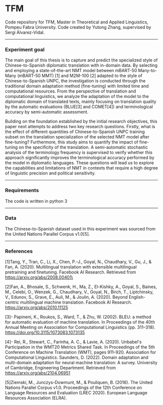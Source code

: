 # TFM
Code repository for TFM, Master in Theoretical and Applied Linguistics, Pompeu Fabra University. Code created by Yutong Zhang, supervised by Sergi Álvarez-Vidal.

*** 
### Experiment goal
The main goal of this thesis is to capture and predict the specialized style of Chinese-to-Spanish diplomatic translation with in-domain data. By selecting and employing a state-of-the-art NMT model between mBART-50 Many-to-Many (mBART-50 MMT) [1] and M2M-100 [2] adapted to the style of Chinese-to-Spanish UNPC, the investigation is conducted through the traditional domain adaptation method (fine-tuning) with limited time and computational resources. From the perspective of translation and computational linguistics, we analyze the adaptation of the model to the diplomatic domain of translated texts, mainly focusing on translation quality by the automatic evaluations (BLUE[3] and COMET[4]) and terminological accuracy by semi-automatic assessment.

Building on the foundation established by the initial research objectives, this paper next attempts to address two key research questions. Firstly, what is the effect of different quantities of Chinese-to-Spanish UNPC training subset on the translation specialization of the selected NMT model after fine-tuning? Furthermore, this study aims to quantify the impact of fine-tuning on the specificity of the translation. A semi-automatic stochastic analysis of the terminology frequency is supervised to verify whether this approach significantly improves the terminological accuracy performed by the model in diplomatic languages. These questions will lead us to explore the capabilities and limitations of NMT in contexts that require a high degree of linguistic precision and political sensitivity.

*** 
### Requirements
The code is written in python 3

*** 
### Data
The Chinese-to-Spanish dataset used in this experiment was sourced from the United Nations Parallel Corpus v1.0[5].

*** 
### References
[1]Tang, Y., Tran, C., Li, X., Chen, P.-J., Goyal, N., Chaudhary, V., Gu, J., & Fan, A. (2020). Multilingual translation with extensible multilingual pretraining and finetuning. Facebook AI Research. Retrieved from https://arxiv.org/abs/2008.00401\

[2]Fan, A., Bhosale, S., Schwenk, H., Ma, Z., El-Kishky, A., Goyal, S., Baines, M., Celebi, O., Wenzek, G., Chaudhary, V., Goyal, N., Birch, T., Liptchinsky, V., Edunov, S., Grave, E., Auli, M., & Joulin, A. (2020). Beyond English-centric multilingual machine translation. Facebook AI Research. https://arxiv.org/abs/2010.11125

[3]-	Papineni, K., Roukos, S., Ward, T., & Zhu, W. (2002). BLEU: a method for automatic evaluation of machine translation. In Proceedings of the 40th Annual Meeting on Association for Computational Linguistics (pp. 311–318). https://doi.org/10.3115/1073083.1073135

[4]-	Rei, R., Stewart, C., Farinha, A. C., & Lavie, A. (2020). Unbabel's Participation in the WMT20 Metrics Shared Task. In Proceedings of the 5th Conference on Machine Translation (WMT), pages 911–920. Association for Computational Linguistics. Saunders, D. (2022). Domain adaptation and multi-domain adaptation for neural machine translation: A survey. University of Cambridge, Engineering Department. Retrieved from https://arxiv.org/abs/2104.06951

[5]Ziemski, M., Junczys-Dowmunt, M., & Pouliquen, B. (2016). The United Nations Parallel Corpus v1.0. Proceedings of the 12th Conference on Language Resources and Evaluation (LREC 2020). European Language Resources Association (ELRA).
